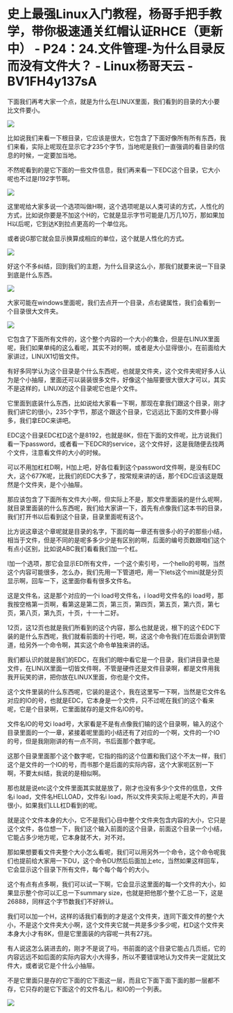 # 史上最强Linux入门教程，杨哥手把手教学，带你极速通关红帽认证RHCE（更新中） - P24：24.文件管理-为什么目录反而没有文件大？ - Linux杨哥天云 - BV1FH4y137sA

下面我们再考大家一个点，就是为什么在LINUX里面，我们看到的目录的大小要比文件要小。

![](img/e1a92bedbc14984ef7b6903ab25b1362_1.png)

比如说我们来看一下根目录，它应该是很大，它包含了下面好像所有所有东西，我们来看，实际上呢现在显示它才235个字节，当地呢是我们一直强调的看目录的信息的时候，一定要加当地。

不然呢看到的是它下面的一些文件信息，我们再来看一下EDC这个目录，它大小呢也不过是I192字节啊。

![](img/e1a92bedbc14984ef7b6903ab25b1362_3.png)

这里呢给大家多说一个选项叫做H啊，这个选项呢是以人类可读的方式，人性化的方式，比如说你要是不加这个H的，它就是显示字节可能是几万几10万，那如果加H以后呢，它到达K到拉点更高的一个单位兆。

或者说G那它就会显示换算成相应的单位，这个就是人性化的方式。

![](img/e1a92bedbc14984ef7b6903ab25b1362_5.png)

好这个不多纠结，回到我们的主题，为什么目录这么小，那我们就要来说一下目录到底是什么东西。

![](img/e1a92bedbc14984ef7b6903ab25b1362_7.png)

大家可能在windows里面呢，我们去点开一个目录，点右键属性，我们会看到一个目录很大文件夹。

![](img/e1a92bedbc14984ef7b6903ab25b1362_9.png)

它包含了下面所有文件的，这个整个内容的一个大小的集合，但是在LINUX里面呢，我们如果单纯的这么看呢，其实不对的啊，或者是大小显得很小，在前面给大家讲过，LINUX1切皆文件。

有好多同学认为这个目录是个什么东西呢，也就是文件夹，这个文件夹呢好多人认为是个小抽屉，里面还可以装装很多文件，好像这个抽屉要很大很大才可以，其实不是这样的，LINUX的这个目录呢它也是个文件。

它里面到底装什么东西，比如说给大家看一下啊，那现在拿我们跟这个目录，刚才我们讲它的很小，235个字节，那这个跟这个目录，它远远比下面的文件要小得多，我们拿EDC来讲吧。

EDC这个目录EDC杠D这个是8192，也就是8K，但在下面的文件呢，比方说我们看一下password，或者看一下EDCR的service，这个文件好，这是我随便去找两个文件，注意看文件的大小的时候。

可以不用加杠杠D啊，H加上吧，好各位看到这个password文件啊，是没有EDC大，这个677K呢，比我们的EDC大多了，按常规来讲的话，那个EDC应该这是既然是个文件夹，是个小抽屉。

那应该包含了下面所有文件大小啊，但实际上不是，那文件里面装的是什么呢啊，就目录里面装的什么东西呢，我们给大家讲一下，首先有点像我们这本书的目录，我们打开书以后看到这个目录，目录里面呢有这个。

比方说这章这个章呢就是目录的名字，下面的每一章还有很多小的子的那些小结，相当于文件，但是不同的是呢多多少少是有区别的啊，后面的编号页数跟咱们这个有点小区别，比如说ABC我们看看我们加一个杠。

I加一个选项，那它会显示ED所有文件，一个这个索引号，一个hello的号啊，当然这个内容可能很多，怎么办，我们先用一下管道吧，用一下lets这个mini就是分页显示啊，回车一下，这里面你看有很多文件名。

这是文件名，这是那个对应的一个i load号文件名，i load号文件名的i load号，那我按空格第一页啊，看第这是第二页，第三页，第四页，第五页，第六页，第七页，第八页，第九页，十页，十一十二好。

12页，这12页也就是我们所看到的这个内容，那么也就是说，根下的这个EDC下装的是什么东西呢，我们就看前面的十行吧，啊，这这个命令我们在后面会讲到管道，给另外一个命令啊，其实这个命令单独来讲的话。

我们都认识的就是我们的EDC，在我们的眼中看它是一个目录，我们讲目录也是文件，在LINUX里面一切皆文件啊，不管是硬件还是文件目录啊，都是文件用我我开玩笑的讲，把你放在LINUX里面，你也是个文件。

这个文件里装的什么东西呢，它装的是这个，我在这里写一下啊，当然是它文件名对应的IO的号，也就是EDC，它本身是一个文件，只不过呢在我们的这个看来呢，它是个目录啊，它里面就存的是文件名IO的号。

文件名IO的号文i load号，大家看是不是有点像我们输的这个目录啊，输入的这个目录里面的一个一章，紧接着呢里面的小结还有了对应的一个啊，文件的一个IO的号，但是我刚刚讲的有一点不同，书后面那个数字呢。

这那个目录里面那个这个数字呢，它指的指的这个位置和我们这个不太一样，我们这个是文件的一个IO的号，而书那个是后面的实际内容，这个大家呃区别一下啊，不要太纠结，我说的是相似啊。

那也就是说etc这个文件里面其实就是放了，刚才也没有多少个文件的信息，文件名i load，文件名HELLOAD，文件名i load，所以文件夹实际上呢是不大的，声音很小，如果我们LLL杠D看到的呢。

就是这个文件本身的大小，它不是我们心目中整个文件夹包含内容的大小，它只是这个文件，各位想一下，我们这个输入前面的这个目录，前面这个目录一个小结，它能占多少地方呢，它本身就不大，对不对。

那如果想要看文件夹整个大小怎么看呢，我们可以用另外一个命令，这个命令呢我们也提前给大家用一下DU，这个命令DU然后后面加上etc，当然如果这样回车，它会显示这个目录下所有文件，每个每个每个的大小。

这个有点有点多啊，我们可以试一下啊，它会显示这里面的每一个文件的大小，如果显示整个你可以汇总一下summary size，也就是把他那个整个汇总一下，这是26888，同样这个字节数我们不好辨认。

我们可以加一个H，这样的话我们看到的才是这个文件夹，连同下面文件的整个大小，不是这个文件夹大小啊，这个文件夹它就一共是多少多少呢，杠D这个文件夹本身大小才有8K，但是它里面装的内容呢一共有27兆。

有人说这怎么装进去的，刚才不是说了吗，书前面的这个目录它能占几页纸，它的内容远远不如后面的实际内容大小大得多，所以不要错误地认为文件夹一定就比文件大，或者说它是个什么小抽屉。

不是它里面只是存的它下面的它下面这一层，而且它下面下面下面的那一层都不存，它只存的是它下面这个的文件名儿，和IO的一个列表。



![](img/e1a92bedbc14984ef7b6903ab25b1362_11.png)